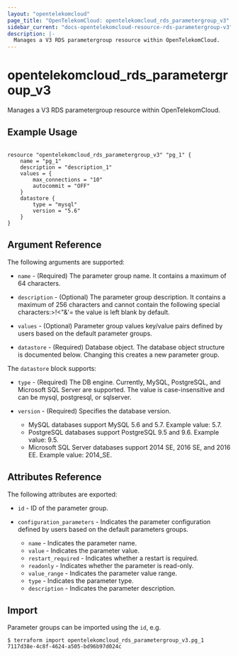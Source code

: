```yaml
---
layout: "opentelekomcloud"
page_title: "OpenTelekomCloud: opentelekomcloud_rds_parametergroup_v3"
sidebar_current: "docs-opentelekomcloud-resource-rds-parametergroup-v3"
description: |-
  Manages a V3 RDS parametergroup resource within OpenTelekomCloud.
---
```


# opentelekomcloud_rds_parametergroup_v3

Manages a V3 RDS parametergroup resource within OpenTelekomCloud.

## Example Usage

```hcl

resource "opentelekomcloud_rds_parametergroup_v3" "pg_1" {
	name = "pg_1"
	description = "description_1"
	values = {
		max_connections = "10"
		autocommit = "OFF"
	}
	datastore {
		type = "mysql"
		version = "5.6"
	}
}

```

## Argument Reference

The following arguments are supported:

* `name` - (Required) The parameter group name. It contains a maximum of 64 characters.

* `description` - (Optional) The parameter group description. It contains a maximum of 256 characters and cannot contain the following special characters:>!<"&'= the value is left blank by default.

* `values` - (Optional) Parameter group values key/value pairs defined by users based on the default parameter groups.

* `datastore` - (Required) Database object. The database object structure is documented below. Changing this creates a new parameter group.

The `datastore` block supports:

* `type` - (Required) The DB engine. Currently, MySQL, PostgreSQL, and Microsoft SQL Server are supported. The value is case-insensitive and can be mysql, postgresql, or sqlserver.

* `version` - (Required) Specifies the database version.

	* MySQL databases support MySQL 5.6 and 5.7. Example value: 5.7.
	* PostgreSQL databases support PostgreSQL 9.5 and 9.6. Example value: 9.5.
	* Microsoft SQL Server databases support 2014 SE, 2016 SE, and 2016 EE. Example value: 2014_SE.


## Attributes Reference

The following attributes are exported:

* `id` -  ID of the parameter group.

* `configuration_parameters` - Indicates the parameter configuration defined by users based on the default parameters groups.

	* `name` - Indicates the parameter name.
	* `value` - Indicates the parameter value.
	* `restart_required` - Indicates whether a restart is required.
	* `readonly` - Indicates whether the parameter is read-only.
	* `value_range` - Indicates the parameter value range.
	* `type` - Indicates the parameter type.
	* `description` - Indicates the parameter description.

## Import

Parameter groups can be imported using the `id`, e.g.

```
$ terraform import opentelekomcloud_rds_parametergroup_v3.pg_1 7117d38e-4c8f-4624-a505-bd96b97d024c
```
